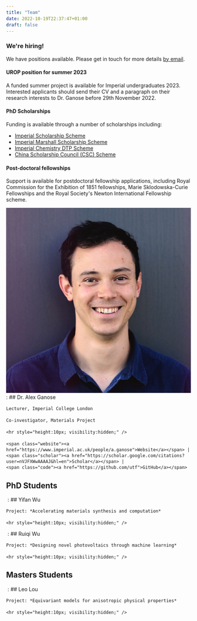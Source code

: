 ```yaml
---
title: "Team"
date: 2022-10-19T22:37:47+01:00
draft: false
---
```


<div class="banner">

<div class="banner-inner">

### We're hiring!

We have positions available. Please get in touch for more details [by email](mailto:a.ganose@imperial.ac.uk).

#### UROP position for summer 2023

A funded summer project is available for Imperial undergraduates 2023.
Interested applicants should send their CV and a paragraph on their research interests to Dr. Ganose before 29th November 2022.

#### PhD Scholarships

Funding is available through a number of scholarships including:

- [Imperial Scholarship Scheme](http://www.imperial.ac.uk/study/pg/fees-and-funding/scholarships/icphd/)
- [Imperial Marshall Scholarship Scheme](https://www.imperial.ac.uk/study/pg/fees-and-funding/scholarships/international-scholarship-collaborations/ims/)
- [Imperial Chemistry DTP Scheme](https://www.findaphd.com/search/PhDDetails.aspx?CAID=2611)
- [China Scholarship Council (CSC) Scheme](https://www.imperial.ac.uk/study/pg/fees-and-funding/scholarships/international-scholarship-collaborations/csc/)

#### Post-doctoral fellowships

Support is available for postdoctoral fellowship applications, including Royal Commission for the Exhibition of 1851 fellowships, Marie Sklodowska-Curie Fellowships and the Royal Society's Newton International Fellowship scheme.

</div>
</div>

<span class="team"><img src="../team_alex_ganose.jpg"></span>
:   ## Dr. Alex Ganose 

    Lecturer, Imperial College London 
    
    Co-investigator, Materials Project

    <hr style="height:10px; visibility:hidden;" />

    <span class="website"><a href="https://www.imperial.ac.uk/people/a.ganose">Website</a></span> | 
    <span class="scholar"><a href="https://scholar.google.com/citations?user=nVJFXWwAAAAJ&hl=en">Scholar</a></span> | 
    <span class="code"><a href="https://github.com/utf">GitHub</a></span> 


## PhD Students

<span class="team"><img src=""></span>
:   ## Yifan Wu

    Project: *Accelerating materials synthesis and computation*

    <hr style="height:10px; visibility:hidden;" />


<span class="team"><img src=""></span>
:   ## Ruiqi Wu

    Project: *Designing novel photovoltaics through machine learning*

    <hr style="height:10px; visibility:hidden;" />


## Masters Students

<span class="team"><img src=""></span>
:   ## Leo Lou

    Project: *Equivariant models for anisotropic physical properties*

    <hr style="height:10px; visibility:hidden;" />
